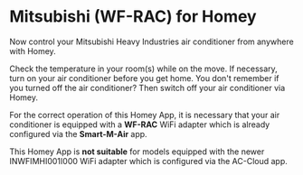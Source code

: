 # Mitsubishi (WF-RAC) for Homey

Now control your Mitsubishi Heavy Industries air conditioner from anywhere with Homey.

Check the temperature in your room(s) while on the move. If necessary, turn on your air conditioner before you get home. You don't remember if you turned off the air conditioner? Then switch off your air conditioner via Homey.

For the correct operation of this Homey App, it is necessary that your air conditioner is equipped with a **WF-RAC** WiFi adapter which is already configured via the **Smart-M-Air** app.

This Homey App is **not suitable** for models equipped with the newer INWFIMHI001I000 WiFi adapter which is configured via the AC-Cloud app.

